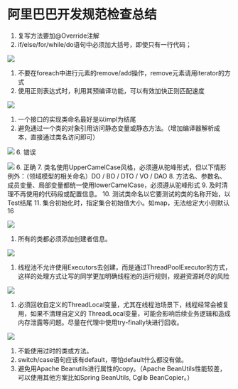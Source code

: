# 阿里巴巴开发规范检查总结

1. 复写方法要加@Override注解
2. if/else/for/while/do语句中必须加大括号，即使只有一行代码；

![](https://github.com/yangbao93/docs/tree/d23f2b2cbc4eb06e62d38114d6a7f5410080c7b5/技术知识/Java/阿里巴巴开发规范检查总结/image_1.png)

1. 不要在foreach中进行元素的remove/add操作，remove元素请用iterator的方式
2. 使用正则表达式时，利用其预编译功能，可以有效加快正则匹配速度

![](https://github.com/yangbao93/docs/tree/d23f2b2cbc4eb06e62d38114d6a7f5410080c7b5/技术知识/Java/阿里巴巴开发规范检查总结/image_2.png)

1. 一个接口的实现类命名最好是以impl为结尾
2. 避免通过一个类的对象引用访问静态变量或静态方法。（增加编译器解析成本，直接通过类名访问即可）

![](https://github.com/yangbao93/docs/tree/d23f2b2cbc4eb06e62d38114d6a7f5410080c7b5/技术知识/Java/阿里巴巴开发规范检查总结/image_8.png) 6. 错误

![](https://github.com/yangbao93/docs/tree/d23f2b2cbc4eb06e62d38114d6a7f5410080c7b5/技术知识/Java/阿里巴巴开发规范检查总结/image_3.png) 6. 正确 7. 类名使用UpperCamelCase风格，必须遵从驼峰形式，但以下情形例外：（领域模型的相关命名）DO / BO / DTO / VO / DAO 8. 方法名、参数名、成员变量、局部变量都统一使用lowerCamelCase，必须遵从驼峰形式 9. 及时清理不再使用的代码段或配置信息。 10. 测试类命名以它要测试的类的名称开始，以Test结尾 11. 集合初始化时，指定集合初始值大小。如map，无法给定大小则默认16

![](https://github.com/yangbao93/docs/tree/d23f2b2cbc4eb06e62d38114d6a7f5410080c7b5/技术知识/Java/阿里巴巴开发规范检查总结/image_6.png)

1. 所有的类都必须添加创建者信息。

![](https://github.com/yangbao93/docs/tree/d23f2b2cbc4eb06e62d38114d6a7f5410080c7b5/技术知识/Java/阿里巴巴开发规范检查总结/image_7.png)

1. 线程池不允许使用Executors去创建，而是通过ThreadPoolExecutor的方式，这样的处理方式让写的同学更加明确线程池的运行规则，规避资源耗尽的风险

![](https://github.com/yangbao93/docs/tree/d23f2b2cbc4eb06e62d38114d6a7f5410080c7b5/技术知识/Java/阿里巴巴开发规范检查总结/image_4.png)

1. 必须回收自定义的ThreadLocal变量，尤其在线程池场景下，线程经常会被复用，如果不清理自定义的 ThreadLocal变量，可能会影响后续业务逻辑和造成内存泄露等问题。尽量在代理中使用try-finally块进行回收。

![](https://github.com/yangbao93/docs/tree/d23f2b2cbc4eb06e62d38114d6a7f5410080c7b5/技术知识/Java/阿里巴巴开发规范检查总结/image_5.png)

1. 不能使用过时的类或方法。
2. switch/case语句应该有default，哪怕default什么都没有做。
3. 避免用Apache Beanutils进行属性的copy。（Apache BeanUtils性能较差，可以使用其他方案比如Spring BeanUtils, Cglib BeanCopier。）

